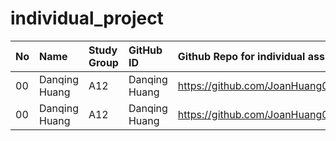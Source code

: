 # individual_project

|No | Name | Study Group | GitHub ID            |Github Repo for individual assignment                      |Website address              |Date Added     |  
|:---|:----------------------|:--------------|:---------------------|:------------------------------------------------------|:------------------------------------|:-----------------------| 
|00|Danqing Huang   | A12     | Danqing Huang |<https://github.com/JoanHuang0113/individual_project.git>   |<https://github.com/JoanHuang0113/individual_project>        |2021-09-27 |
|00|Danqing Huang   | A12     | Danqing Huang |<https://github.com/JoanHuang0113/individual_project.git>   |<https://github.com/JoanHuang0113/individual_project>        |2021-09-27 |
